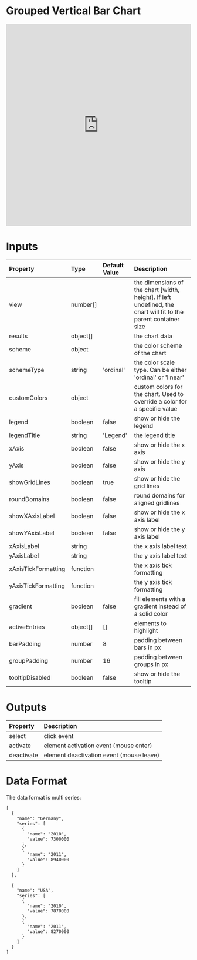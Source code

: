 # Grouped Vertical Bar Chart

<iframe width="100%" height="550" frameborder="0" src="https://embed.plnkr.co/HJBUlMEUl3eJotj6YCdZ?show=preview">
</iframe>

# Inputs

| Property            | Type     | Default Value | Description                                                                                                     |
|:--------------------|:---------|:--------------|:----------------------------------------------------------------------------------------------------------------|
| view                | number[] |               | the dimensions of the chart [width, height]. If left undefined, the chart will fit to the parent container size |
| results             | object[] |               | the chart data                                                                                                  |
| scheme              | object   |               | the color scheme of the chart                                                                                   |
| schemeType          | string   | 'ordinal'     | the color scale type. Can be either 'ordinal' or 'linear'                                                       |
| customColors        | object   |               | custom colors for the chart. Used to override a color for a specific value                                      |
| legend              | boolean  | false         | show or hide the legend                                                                                         |
| legendTitle         | string   | 'Legend'      | the legend title                                                                                                |
| xAxis               | boolean  | false         | show or hide the x axis                                                                                         |
| yAxis               | boolean  | false         | show or hide the y axis                                                                                         |
| showGridLines       | boolean  | true          | show or hide the grid lines                                                                                     |
| roundDomains        | boolean  | false         | round domains for aligned gridlines                                                                             |
| showXAxisLabel      | boolean  | false         | show or hide the x axis label                                                                                   |
| showYAxisLabel      | boolean  | false         | show or hide the y axis label                                                                                   |
| xAxisLabel          | string   |               | the x axis label text                                                                                           |
| yAxisLabel          | string   |               | the y axis label text                                                                                           |
| xAxisTickFormatting | function |               | the x axis tick formatting                                                                                      |
| yAxisTickFormatting | function |               | the y axis tick formatting                                                                                      |
| gradient            | boolean  | false         | fill elements with a gradient instead of a solid color                                                          |
| activeEntries       | object[] | []            | elements to highlight                                                                                           |
| barPadding          | number   | 8             | padding between bars in px                                                                                      |
| groupPadding        | number   | 16            | padding between groups in px                                                                                    |
| tooltipDisabled     | boolean  | false         | show or hide the tooltip                                                                                        |

# Outputs

| Property   | Description                              |
|:-----------|:-----------------------------------------|
| select     | click event                              |
| activate   | element activation event (mouse enter)   |
| deactivate | element deactivation event (mouse leave) |

# Data Format

The data format is multi series:

```
[
  {
    "name": "Germany",
    "series": [
      {
        "name": "2010",
        "value": 7300000
      },
      {
        "name": "2011",
        "value": 8940000
      }
    ]
  },

  {
    "name": "USA",
    "series": [
      {
        "name": "2010",
        "value": 7870000
      },
      {
        "name": "2011",
        "value": 8270000
      }
    ]
  }
]
```
